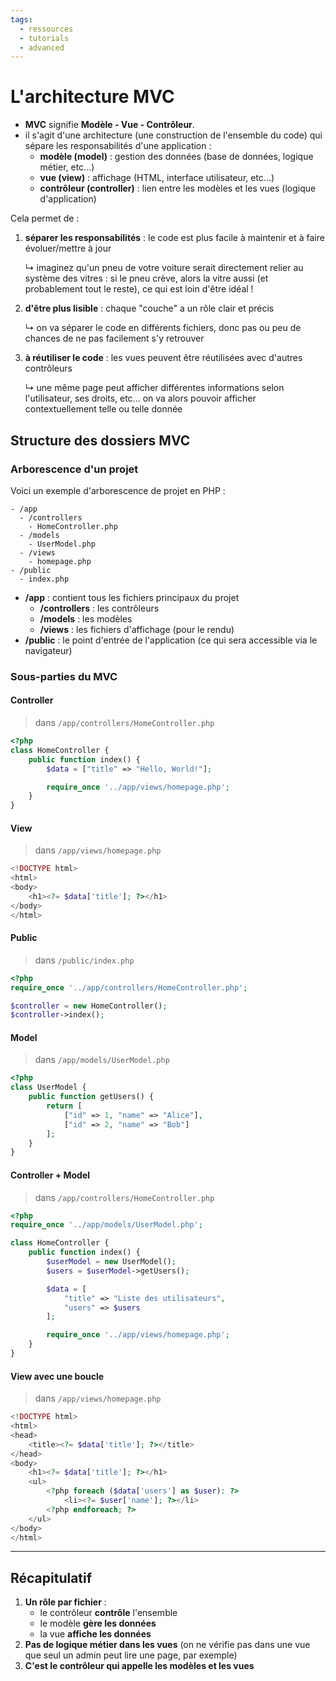 ```yaml
---
tags:
  - ressources
  - tutorials
  - advanced
---
```


# L'architecture MVC

- **MVC** signifie **Modèle - Vue - Contrôleur**.
- il s'agit d'une architecture (une construction de l'ensemble du code) qui sépare les responsabilités d'une application :
  - **modèle (model)** : gestion des données (base de données, logique métier, etc...)
  - **vue (view)** : affichage (HTML, interface utilisateur, etc...)
  - **contrôleur (controller)** : lien entre les modèles et les vues (logique d'application)

Cela permet de :

1. **séparer les responsabilités** : le code est plus facile à maintenir et à faire évoluer/mettre à jour

   ↳ imaginez qu'un pneu de votre voiture serait directement relier au système des vitres : si le pneu crève, alors la vitre aussi (et probablement tout le reste), ce qui est loin d'être idéal !

2. **d'être plus lisible** : chaque "couche" a un rôle clair et précis

   ↳ on va séparer le code en différents fichiers, donc pas ou peu de chances de ne pas facilement s'y retrouver

3. **à réutiliser le code** : les vues peuvent être réutilisées avec d'autres contrôleurs

   ↳ une même page peut afficher différentes informations selon l'utilisateur, ses droits, etc... on va alors pouvoir afficher contextuellement telle ou telle donnée

## Structure des dossiers MVC

### Arborescence d'un projet

Voici un exemple d'arborescence de projet en PHP :

```text
- /app
  - /controllers
    - HomeController.php
  - /models
    - UserModel.php
  - /views
    - homepage.php
- /public
  - index.php
```

- **/app** : contient tous les fichiers principaux du projet
  - **/controllers** : les contrôleurs
  - **/models** : les modèles
  - **/views** : les fichiers d'affichage (pour le rendu)
- **/public** : le point d'entrée de l'application (ce qui sera accessible via le navigateur)

### Sous-parties du MVC

#### Controller

> dans `/app/controllers/HomeController.php`

```php
<?php
class HomeController {
    public function index() {
        $data = ["title" => "Hello, World!"];

        require_once '../app/views/homepage.php';
    }
}
```

#### View

> dans `/app/views/homepage.php`

```php
<!DOCTYPE html>
<html>
<body>
    <h1><?= $data['title']; ?></h1>
</body>
</html>
```

#### Public

> dans `/public/index.php`

```php
<?php
require_once '../app/controllers/HomeController.php';

$controller = new HomeController();
$controller->index();
```

#### Model

> dans `/app/models/UserModel.php`

```php
<?php
class UserModel {
    public function getUsers() {
        return [
            ["id" => 1, "name" => "Alice"],
            ["id" => 2, "name" => "Bob"]
        ];
    }
}
```

#### Controller + Model

> dans `/app/controllers/HomeController.php`

```php
<?php
require_once '../app/models/UserModel.php';

class HomeController {
    public function index() {
        $userModel = new UserModel();
        $users = $userModel->getUsers();

        $data = [
            "title" => "Liste des utilisateurs",
            "users" => $users
        ];

        require_once '../app/views/homepage.php';
    }
}
```

#### View avec une boucle

> dans `/app/views/homepage.php`

```php
<!DOCTYPE html>
<html>
<head>
    <title><?= $data['title']; ?></title>
</head>
<body>
    <h1><?= $data['title']; ?></h1>
    <ul>
        <?php foreach ($data['users'] as $user): ?>
            <li><?= $user['name']; ?></li>
        <?php endforeach; ?>
    </ul>
</body>
</html>
```

---

## Récapitulatif

1. **Un rôle par fichier** :
   - le contrôleur **contrôle** l'ensemble
   - le modèle **gère les données**
   - la vue **affiche les données**
2. **Pas de logique métier dans les vues** (on ne vérifie pas dans une vue que seul un admin peut lire une page, par exemple)
3. **C'est le contrôleur qui appelle les modèles et les vues**
